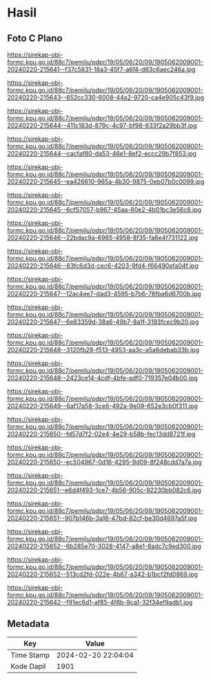 # Hasil

## Foto C Plano

https://sirekap-obj-formc.kpu.go.id/88c7/pemilu/pdpr/19/05/06/20/09/1905062009001-20240220-215641--f37c5831-18a3-45f7-a6f4-d63c6aec246a.jpg

https://sirekap-obj-formc.kpu.go.id/88c7/pemilu/pdpr/19/05/06/20/09/1905062009001-20240220-215643--652cc330-6008-44a2-9720-ca4e905c43f9.jpg

https://sirekap-obj-formc.kpu.go.id/88c7/pemilu/pdpr/19/05/06/20/09/1905062009001-20240220-215644--411c183d-879c-4c97-bf98-633f2a29bb3f.jpg

https://sirekap-obj-formc.kpu.go.id/88c7/pemilu/pdpr/19/05/06/20/09/1905062009001-20240220-215644--cacfaf80-da53-46e1-8ef2-eccc29b7f853.jpg

https://sirekap-obj-formc.kpu.go.id/88c7/pemilu/pdpr/19/05/06/20/09/1905062009001-20240220-215645--ea426610-965a-4b30-9875-0eb07b0c0099.jpg

https://sirekap-obj-formc.kpu.go.id/88c7/pemilu/pdpr/19/05/06/20/09/1905062009001-20240220-215645--6cf57057-b967-45aa-80e2-4b01bc3e56c8.jpg

https://sirekap-obj-formc.kpu.go.id/88c7/pemilu/pdpr/19/05/06/20/09/1905062009001-20240220-215646--22bdac9a-6965-4958-8f35-fa6e4f731122.jpg

https://sirekap-obj-formc.kpu.go.id/88c7/pemilu/pdpr/19/05/06/20/09/1905062009001-20240220-215646--83fc6d3d-cec6-4203-9fd4-f66490efa04f.jpg

https://sirekap-obj-formc.kpu.go.id/88c7/pemilu/pdpr/19/05/06/20/09/1905062009001-20240220-215647--12ac4ee7-dad3-4595-b7b6-78fba6d6700b.jpg

https://sirekap-obj-formc.kpu.go.id/88c7/pemilu/pdpr/19/05/06/20/09/1905062009001-20240220-215647--6e83359d-38a6-49b7-8a1f-3193fcec9b20.jpg

https://sirekap-obj-formc.kpu.go.id/88c7/pemilu/pdpr/19/05/06/20/09/1905062009001-20240220-215648--3120fb28-f513-4953-aa3c-a5a6debab33b.jpg

https://sirekap-obj-formc.kpu.go.id/88c7/pemilu/pdpr/19/05/06/20/09/1905062009001-20240220-215648--2423ce14-4cdf-4bfe-adf0-719357e04b00.jpg

https://sirekap-obj-formc.kpu.go.id/88c7/pemilu/pdpr/19/05/06/20/09/1905062009001-20240220-215649--6af17a58-3ce6-492a-9e09-652e3cb0f311.jpg

https://sirekap-obj-formc.kpu.go.id/88c7/pemilu/pdpr/19/05/06/20/09/1905062009001-20240220-215650--fd57d7f2-02e4-4e29-b58b-fec13dd8721f.jpg

https://sirekap-obj-formc.kpu.go.id/88c7/pemilu/pdpr/19/05/06/20/09/1905062009001-20240220-215650--ec504967-0d16-4295-9d09-8f248cdd7a7a.jpg

https://sirekap-obj-formc.kpu.go.id/88c7/pemilu/pdpr/19/05/06/20/09/1905062009001-20240220-215651--e6d4f493-1ce7-4b56-905c-92230bb082c6.jpg

https://sirekap-obj-formc.kpu.go.id/88c7/pemilu/pdpr/19/05/06/20/09/1905062009001-20240220-215651--907b146b-3a16-47bd-82cf-be30d4697a5f.jpg

https://sirekap-obj-formc.kpu.go.id/88c7/pemilu/pdpr/19/05/06/20/09/1905062009001-20240220-215652--6b285e70-3028-4147-a8e1-8adc7c9ed300.jpg

https://sirekap-obj-formc.kpu.go.id/88c7/pemilu/pdpr/19/05/06/20/09/1905062009001-20240220-215652--513cd2fd-022e-4b67-a342-b1bcf2fd0869.jpg

https://sirekap-obj-formc.kpu.go.id/88c7/pemilu/pdpr/19/05/06/20/09/1905062009001-20240220-215642--f91ec6d1-af85-4f6b-9ca1-32f34ef9adb1.jpg


## Metadata

| Key        | Value               |
| ---------- | ------------------- |
| Time Stamp | 2024-02-20 22:04:04 |
| Kode Dapil | 1901                |



